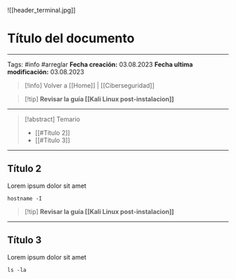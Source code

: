 ![[header_terminal.jpg]]
# Título del documento

---
Tags: #info #arreglar 
**Fecha creación:** 03.08.2023
**Fecha ultima modificación:** 03.08.2023

> [!info] Volver a [[Home]] | [[Ciberseguridad]]

>[!tip] **Revisar la guía [[Kali Linux post-instalacion]]**

---

>[!abstract] Temario
> * [[#Título 2]]
> * [[#Título 3]]

---
## Título 2

Lorem ipsum dolor sit amet

```
hostname -I
```

>[!tip] **Revisar la guía [[Kali Linux post-instalacion]]**


---
## Título 3

Lorem ipsum dolor sit amet

```
ls -la
```

